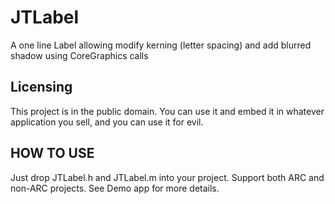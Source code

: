 JTLabel
=======

A one line Label allowing modify kerning (letter spacing) and add blurred shadow using CoreGraphics calls

## Licensing

 This project is in the public domain. You can use it and embed it in whatever application you sell, and you can use it for evil.

 ## HOW TO USE

 Just drop JTLabel.h and JTLabel.m into your project. Support both ARC and non-ARC projects. See Demo app for more details.